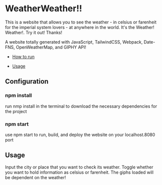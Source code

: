# WeatherWeather!!

This is a website that allows you to see the weather - in celsius or farenheit for the imperial system lovers - at anywhere in the world.
It's the Weather! Weather!.
Try it out! Thanks!

A website totally generated with JavaScript, TailwindCSS, Webpack, Date-FNS, OpenWeatherMap, and GIPHY API!

- [How to run](#Configuration)

- [Usage](#Usage)

## Configuration

### npm install

<p>run nmp install in the terminal to download the necessary dependencies for the project</p>

### npm start

<p>use npm start to run, build, and deploy the website on your localhost.8080 port</p>

## Usage

Input the city or place that you want to check its weather.
Toggle whether you want to hold information as celsius or farenheit.
The giphs loaded will be dependent on the weather!
